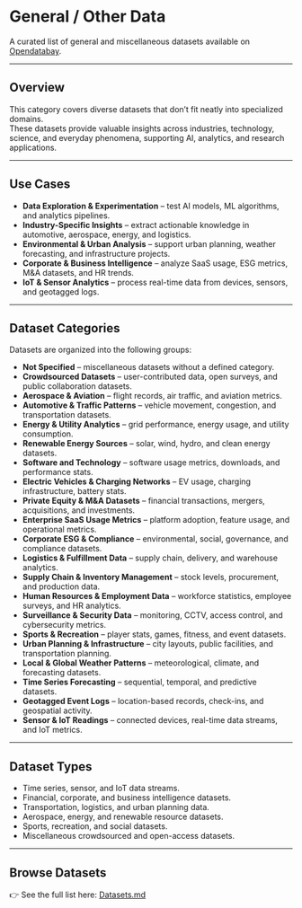 # General / Other Data

A curated list of general and miscellaneous datasets available on [Opendatabay](https://www.opendatabay.com/data/dataset).

---

## Overview
This category covers diverse datasets that don’t fit neatly into specialized domains.  
These datasets provide valuable insights across industries, technology, science, and everyday phenomena, supporting AI, analytics, and research applications.

---

## Use Cases
- **Data Exploration & Experimentation** – test AI models, ML algorithms, and analytics pipelines.  
- **Industry-Specific Insights** – extract actionable knowledge in automotive, aerospace, energy, and logistics.  
- **Environmental & Urban Analysis** – support urban planning, weather forecasting, and infrastructure projects.  
- **Corporate & Business Intelligence** – analyze SaaS usage, ESG metrics, M&A datasets, and HR trends.  
- **IoT & Sensor Analytics** – process real-time data from devices, sensors, and geotagged logs.  

---

## Dataset Categories
Datasets are organized into the following groups:  

- **Not Specified** – miscellaneous datasets without a defined category.  
- **Crowdsourced Datasets** – user-contributed data, open surveys, and public collaboration datasets.  
- **Aerospace & Aviation** – flight records, air traffic, and aviation metrics.  
- **Automotive & Traffic Patterns** – vehicle movement, congestion, and transportation datasets.  
- **Energy & Utility Analytics** – grid performance, energy usage, and utility consumption.  
- **Renewable Energy Sources** – solar, wind, hydro, and clean energy datasets.  
- **Software and Technology** – software usage metrics, downloads, and performance stats.  
- **Electric Vehicles & Charging Networks** – EV usage, charging infrastructure, battery stats.  
- **Private Equity & M&A Datasets** – financial transactions, mergers, acquisitions, and investments.  
- **Enterprise SaaS Usage Metrics** – platform adoption, feature usage, and operational metrics.  
- **Corporate ESG & Compliance** – environmental, social, governance, and compliance datasets.  
- **Logistics & Fulfillment Data** – supply chain, delivery, and warehouse analytics.  
- **Supply Chain & Inventory Management** – stock levels, procurement, and production data.  
- **Human Resources & Employment Data** – workforce statistics, employee surveys, and HR analytics.  
- **Surveillance & Security Data** – monitoring, CCTV, access control, and cybersecurity metrics.  
- **Sports & Recreation** – player stats, games, fitness, and event datasets.  
- **Urban Planning & Infrastructure** – city layouts, public facilities, and transportation planning.  
- **Local & Global Weather Patterns** – meteorological, climate, and forecasting datasets.  
- **Time Series Forecasting** – sequential, temporal, and predictive datasets.  
- **Geotagged Event Logs** – location-based records, check-ins, and geospatial activity.  
- **Sensor & IoT Readings** – connected devices, real-time data streams, and IoT metrics.  

---

## Dataset Types
- Time series, sensor, and IoT data streams.  
- Financial, corporate, and business intelligence datasets.  
- Transportation, logistics, and urban planning data.  
- Aerospace, energy, and renewable resource datasets.  
- Sports, recreation, and social datasets.  
- Miscellaneous crowdsourced and open-access datasets.  

---

## Browse Datasets
👉 See the full list here: [Datasets.md](./Datasets.md)  